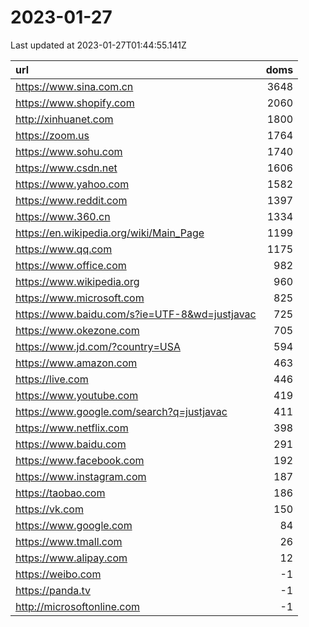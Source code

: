 # 2023-01-27

<!-- BEGIN -->
Last updated at 2023-01-27T01:44:55.141Z

url | doms
:- | -:
https://www.sina.com.cn | 3648
https://www.shopify.com | 2060
http://xinhuanet.com | 1800
https://zoom.us | 1764
https://www.sohu.com | 1740
https://www.csdn.net | 1606
https://www.yahoo.com | 1582
https://www.reddit.com | 1397
https://www.360.cn | 1334
https://en.wikipedia.org/wiki/Main_Page | 1199
https://www.qq.com | 1175
https://www.office.com | 982
https://www.wikipedia.org | 960
https://www.microsoft.com | 825
https://www.baidu.com/s?ie=UTF-8&wd=justjavac | 725
https://www.okezone.com | 705
https://www.jd.com/?country=USA | 594
https://www.amazon.com | 463
https://live.com | 446
https://www.youtube.com | 419
https://www.google.com/search?q=justjavac | 411
https://www.netflix.com | 398
https://www.baidu.com | 291
https://www.facebook.com | 192
https://www.instagram.com | 187
https://taobao.com | 186
https://vk.com | 150
https://www.google.com | 84
https://www.tmall.com | 26
https://www.alipay.com | 12
https://weibo.com | -1
https://panda.tv | -1
http://microsoftonline.com | -1
<!-- END -->
